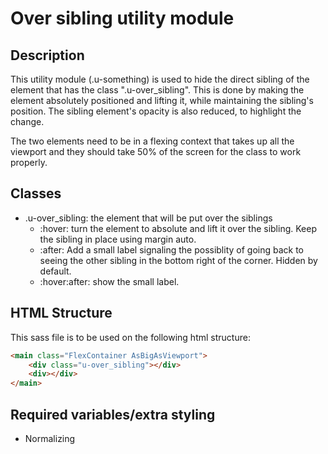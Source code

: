 # Over sibling utility module
## Description
This utility module (.u-something) is used to hide the direct sibling of the element that has the class ".u-over_sibling".
This is done by making the element absolutely positioned and lifting it, while maintaining the sibling's position.
The sibling element's opacity is also reduced, to highlight the change.

The two elements need to be in a flexing context that takes up all the viewport and they should take 50% of the screen for the class to work properly.

## Classes
- .u-over_sibling: the element that will be put over the siblings
    - :hover: turn the element to absolute and lift it over the sibling. Keep the sibling in place using margin auto.
    - :after: Add a small label signaling the possiblity of going back to seeing the other sibling in the bottom right of the corner. Hidden by default.
    - :hover:after: show the small label.

## HTML Structure
This sass file is to be used on the following html structure:
```HTML
<main class="FlexContainer AsBigAsViewport">
    <div class="u-over_sibling"></div>
    <div></div>
</main>
```

## Required variables/extra styling
- Normalizing 